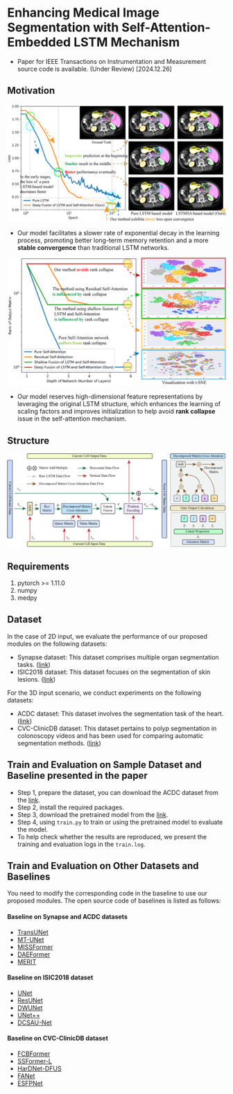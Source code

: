 # Enhancing Medical Image Segmentation with Self-Attention-Embedded LSTM Mechanism

- Paper for IEEE Transactions on Instrumentation and Measurement source code is available. (Under Review) [2024.12.26]

## Motivation

![Our motivation 1](loss.png)
- Our model facilitates a slower rate of exponential decay in the learning process, promoting better long-term memory retention and a more **stable convergence** than traditional LSTM networks.

![Our motivation 2](rank.png)
- Our model reserves high-dimensional feature representations by leveraging the original LSTM structure, which enhances the learning of scaling factors and improves initialization to help avoid **rank collapse** issue in the self-attention mechanism.

## Structure

![Deeply fusing LSTM and SA proposed in the paper](structure.png)

## Requirements

1. pytorch >= 1.11.0
2. numpy
3. medpy

## Dataset

In the case of 2D input, we evaluate the performance of our proposed modules on the following datasets:

* Synapse dataset: This dataset comprises multiple organ segmentation tasks. ([link](https://www.synapse.org/\#!Synapse:syn3193805/wiki/217789))
* ISIC2018 dataset: This dataset focuses on the segmentation of skin lesions. ([link](https://challenge.isic-archive.com/landing/2018/))

For the 3D input scenario, we conduct experiments on the following datasets:

* ACDC dataset: This dataset involves the segmentation task of the heart. ([link](https://www.creatis.insa-lyon.fr/Challenge/acdc/))
* CVC-ClinicDB dataset: This dataset pertains to polyp segmentation in colonoscopy videos and has been used for comparing automatic segmentation methods. ([link](https://polyp.grand-challenge.org/CVCClinicDB/))

## Train and Evaluation on Sample Dataset and Baseline presented in the paper

- Step 1, prepare the dataset, you can download the ACDC dataset from the [link](https://www.creatis.insa-lyon.fr/Challenge/acdc/).
- Step 2, install the required packages.
- Step 3, download the pretrained model from the [link](https://drive.google.com/file/d/1Y2j5RpWRKy9c2_9ZpuI_0bH8JR1_WADD/view?usp=sharing).
- Step 4, using `train.py` to train or using the pretrained model to evaluate the model.
- To help check whether the results are reproduced, we present the training and evaluation logs in the `train.log`.

## Train and Evaluation on Other Datasets and Baselines

You need to modify the corresponding code in the baseline to use our proposed modules.
The open source code of baselines is listed as follows:

#### Baseline on Synapse and ACDC datasets

* [TransUNet](https://github.com/Beckschen/TransUNet)
* [MT-UNet](https://github.com/Dootmaan/MT-UNet)
* [MISSFormer](https://github.com/ZhifangDeng/MISSFormer)
* [DAEFormer](https://github.com/mindflow-institue/DAEFormer)
* [MERIT](https://github.com/SLDGroup/MERIT)

#### Baseline on ISIC2018 dataset

* [UNet](https://github.com/TomAndHelen/UNet_Family)
* [ResUNet](https://github.com/TomAndHelen/UNet_Family)
* [DWUNet](https://github.com/TomAndHelen/UNet_Family)
* [UNet++](https://github.com/TomAndHelen/UNet_Family)
* [DCSAU-Net](https://github.com/xq141839/DCSAU-Net)

#### Baseline on CVC-ClinicDB dataset

* [FCBFormer](https://github.com/ESandML/FCBFormer)
* [SSFormer-L](https://github.com/Qiming-Huang/ssformer)
* [HarDNet-DFUS](https://github.com/YuWenLo/HarDNet-DFUS)
* [FANet](https://github.com/feinanshan/FANet)
* [ESFPNet](https://github.com/dumyCq/ESFPNet)
